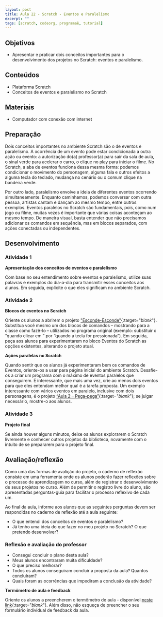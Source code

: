 ```yaml
---
layout: post
title: Aula 22 - Scratch - Eventos e Paralelismo
excerpt: ""
tags: [scratch, codeorg, programaê, tutorial]
---
```


## Objetivos

- Apresentar e praticar dois conceitos importantes para o desenvolvimento dos projetos no Scratch: eventos e paralelismo.

## Conteúdos

- Plataforma Scratch
- Conceitos de eventos e paralelismo no Scratch

## Materiais

- Computador com conexão com internet

## Preparação

Dois conceitos importantes no ambiente Scratch são o de eventos e paralelismo. A ocorrência de um evento pode estar condicionada a outra ação ou evento: a autorização do(a) professor(a) para sair da sala de aula, o sinal verde para acelerar o carro, o clique no play para iniciar o filme. No Scratch, a aba de eventos funciona dessa mesma forma: podemos condicionar o movimento do personagem, alguma fala e outros efeitos a alguma tecla do teclado, mudança no cenário ou o comum clique na bandeira verde.

Por outro lado, paralelismo envolve a ideia de diferentes eventos ocorrendo simultaneamente. Enquanto caminhamos, podemos conversar com outra pessoa, artistas cantam e dançam ao mesmo tempo, entre outros exemplos. Eventos paralelos no Scratch são fundamentais, pois, como num jogo ou filme, muitas vezes é importante que várias coisas aconteçam ao mesmo tempo. De maneira visual, basta entender que não precisamos adicionar os comandos em sequência, mas em blocos separados, com ações conectadas ou independentes.

## Desenvolvimento

### Atividade 1

**Apresentação dos conceitos de eventos e paralelismo**

Com base no seu entendimento sobre eventos e paralelismo, utilize suas palavras e exemplos do dia-a-dia para transmitir esses conceitos aos alunos. Em seguida, explicite o que eles significam no ambiente Scratch.

### Atividade 2

**Blocos de eventos no Scratch**

Oriente os alunos a abrirem o projeto ["Esconde-Esconde"](https://scratch.mit.edu/projects/62114670/){:target="_blank_"}. Substitua você mesmo um dos blocos de comandos – mostrando para a classe como fazê-lo – utilizados no programa original (exemplo: substituir o “quando clicar em <bandeira verde>” por “quando a tecla <seta para baixo> for pressionada”). Em seguida, peça aos alunos para experimentarem no bloco Eventos do Scratch as opções existentes, alterando o projeto atual.

**Ações paralelas no Scratch**

Quando sentir que os alunos já experimentaram bem os comandos de Eventos, oriente-os a usar para página inicial do ambiente Scratch. Desafie-os a criar um programa com o máximo de eventos paralelos que conseguirem. É interessante, que mais uma vez, crie ao menos dois eventos para que eles entendam melhor qual é a tarefa proposta. Um exemplo interessante com vários eventos em paralelo, inclusive com dois personagens, é o projeto  [“Aula 2 – Pega-pega”](https://scratch.mit.edu/projects/23806296/){:target="_blank_"}; se julgar necessário, mostre-o aos alunos.

### Atividade 3

**Projeto final**

Se ainda houver alguns minutos, deixe os alunos explorarem o Scratch livremente e conhecer outros projetos da biblioteca, novamente com o intuito de se prepararem para o projeto final.


## Avaliação/reflexão

Como uma das formas de avalição do projeto, o caderno de reflexão consiste em uma ferramenta onde os alunos poderão fazer reflexões sobre o processo de aprendizagem no curso, além de registrar o desenvolvimento de seus projetos no curso.
Além de permitir o registro livre do aluno, são apresentadas perguntas-guia para facilitar o processo reflexivo de cada um.

Ao final da aula, informe aos alunos que as seguintes perguntas devem ser respondidas no caderno de reflexão até a aula seguinte:

- O que entendi dos conceitos de eventos e paralelismo?
- Já tenho uma ideia do que fazer no meu projeto no Scratch? O que pretendo desenvolver?


### Reflexão e avaliação do professor

 - Consegui concluir o plano desta aula?
 - Meus alunos encontraram muita dificuldade?
 - O que preciso melhorar?
 - Todos os alunos conseguiram concluir a proposta da aula? Quantos concluíram?
 - Quais foram as ocorrências que impediram a conclusão da atividade?

 **Termômetro de aula e feedback**

 Oriente os alunos a preencherem o termômetro de aula - disponível [neste link](http://goo.gl/FbZvEh){:target="_blank_"}. Além disso, não esqueça de preencher o seu formulário individual de feedback da aula.
